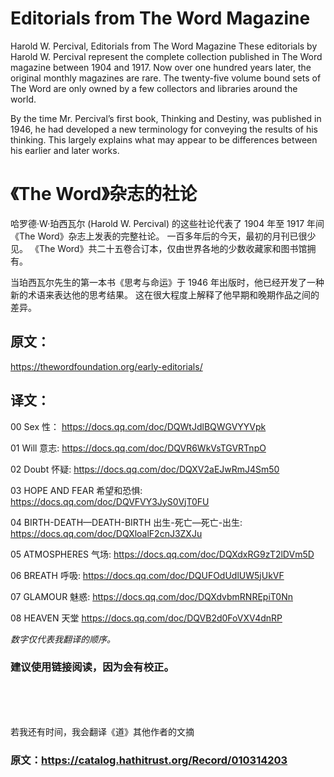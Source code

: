 # Editorials from The Word Magazine

Harold W. Percival, Editorials from The Word Magazine
These editorials by Harold W. Percival represent the complete collection published in The Word magazine between 1904 and 1917.
Now over one hundred years later, the original monthly magazines are rare. 
The twenty-five volume bound sets of The Word are only owned by a few collectors and libraries around the world.

By the time Mr. Percival’s first book, Thinking and Destiny, was published in 1946, 
he had developed a new terminology for conveying the results of his thinking. 
This largely explains what may appear to be differences between his earlier and later works.


# 《The Word》杂志的社论

哈罗德·W·珀西瓦尔 (Harold W. Percival) 的这些社论代表了 1904 年至 1917 年间《The Word》杂志上发表的完整社论。
一百多年后的今天，最初的月刊已很少见。 《The Word》共二十五卷合订本，仅由世界各地的少数收藏家和图书馆拥有。

当珀西瓦尔先生的第一本书《思考与命运》于 1946 年出版时，他已经开发了一种新的术语来表达他的思考结果。 
这在很大程度上解释了他早期和晚期作品之间的差异。


## 原文：
https://thewordfoundation.org/early-editorials/

## 译文：

00 Sex 性： https://docs.qq.com/doc/DQWtJdlBQWGVYYVpk

01 Will 意志: https://docs.qq.com/doc/DQVR6WkVsTGVRTnpO

02 Doubt 怀疑: https://docs.qq.com/doc/DQXV2aEJwRmJ4Sm50

03 HOPE AND FEAR 希望和恐惧: https://docs.qq.com/doc/DQVFVY3JyS0VjT0FU

04 BIRTH-DEATH—DEATH-BIRTH  出生-死亡—死亡-出生: https://docs.qq.com/doc/DQXloalF2cnJ3ZXJu


05 ATMOSPHERES 气场: https://docs.qq.com/doc/DQXdxRG9zT2lDVm5D

06 BREATH 呼吸: https://docs.qq.com/doc/DQUFOdUdlUW5jUkVF

07 GLAMOUR 魅惑: https://docs.qq.com/doc/DQXdvbmRNREpiT0Nn

08 HEAVEN 天堂 https://docs.qq.com/doc/DQVB2d0FoVXV4dnRP


_数字仅代表我翻译的顺序。_

### 建议使用链接阅读，因为会有校正。
























<br/>
<br/>
<br/>

若我还有时间，我会翻译《道》其他作者的文摘
### 原文：https://catalog.hathitrust.org/Record/010314203

